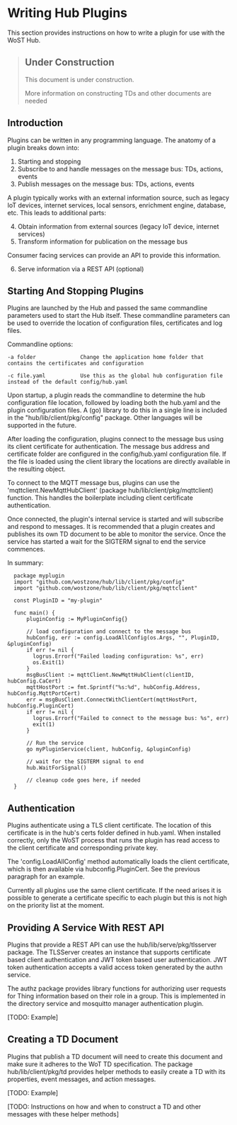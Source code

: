 # Writing Hub Plugins

This section provides instructions on how to write a plugin for use with the WoST Hub. 


> ## Under Construction
> This document is under construction.
> 
> More information on constructing TDs and other documents are needed


## Introduction

Plugins can be written in any programming language. The anatomy of a plugin breaks down into:
1. Starting and stopping  
2. Subscribe to and handle messages on the message bus: TDs, actions, events
3. Publish messages on the message bus: TDs, actions, events

A plugin typically works with an external information source, such as legacy IoT devices, internet services, local sensors, enrichment engine, database, etc. This leads to additional parts:

4. Obtain information from external sources (legacy IoT device, internet services)
5. Transform information for publication on the message bus

Consumer facing services can provide an API to provide this information.

6. Serve information via a REST API (optional)


## Starting And Stopping Plugins

Plugins are launched by the Hub and passed the same commandline parameters used to start the Hub itself. These commandline parameters can be used to override the location of configuration files, certificates and log files.

Commandline options:
```
-a folder              Change the application home folder that contains the certificates and configuration

-c file.yaml           Use this as the global hub configuration file instead of the default config/hub.yaml
```

Upon startup, a plugin reads the commandline to determine the hub configuration file location, followed by loading both the hub.yaml and the plugin configuration files. A (go) library to do this in a single line is included in the "hub/lib/client/pkg/config" package. Other languages will be supported in the future.

After loading the configuration, plugins connect to the message bus using its client certificate for authentication. The message bus address and certificate folder are configured in the config/hub.yaml configuration file. If the file is loaded using the client library the locations are directly available in the resulting object.

To connect to the MQTT message bus, plugins can use the 'mqttclient.NewMqttHubClient' (package hub/lib/client/pkg/mqttclient) function. This handles the boilerplate including client certificate authentication. 

Once connected, the plugin's internal service is started and will subscribe and respond to messages. It is recommended that a plugin creates and publishes its own TD document to be able to monitor the service. Once the service has started a wait for the SIGTERM signal to end the service commences.

In summary:

```golang
  package myplugin
  import "github.com/wostzone/hub/lib/client/pkg/config"
  import "github.com/wostzone/hub/lib/client/pkg/mqttclient"

  const PluginID = "my-plugin"
  
  func main() {
	  pluginConfig := MyPluginConfig{}

	  // load configuration and connect to the message bus
	  hubConfig, err := config.LoadAllConfig(os.Args, "", PluginID, &pluginConfig)
	  if err != nil {
	    logrus.Errorf("Failed loading configuration: %s", err)
		os.Exit(1)
	  }
	  msgBusClient := mqttClient.NewMqttHubClient(clientID, hubConfig.CaCert)
	  mqttHostPort := fmt.Sprintf("%s:%d", hubConfig.Address, hubConfig.MqttPortCert)
	  err = msgBusClient.ConnectWithClientCert(mqttHostPort, hubConfig.PluginCert)
	  if err != nil {
		logrus.Errorf("Failed to connect to the message bus: %s", err)
		exit(1)
	  }

	  // Run the service
	  go myPluginService(client, hubConfig, &pluginConfig)

	  // wait for the SIGTERM signal to end
	  hub.WaitForSignal()

	  // cleanup code goes here, if needed
  }
```

## Authentication

Plugins authenticate using a TLS client certificate. The location of this certificate is in the hub's certs folder defined in hub.yaml. When installed correctly, only the WoST process that runs the plugin has read access to the client certificate and corresponding private key.  

The 'config.LoadAllConfig' method automatically loads the client certificate, which is then available via hubconfig.PluginCert. See the previous paragraph for an example.

Currently all plugins use the same client certificate. If the need arises it is possible to generate a certificate specific to each plugin but this is not high on the priority list at the moment.

## Providing A Service With REST API  

Plugins that provide a REST API can use the hub/lib/serve/pkg/tlsserver package. The TLSServer creates an instance that supports certificate based client authentication and JWT token based user authentication. JWT token authentication accepts a valid access token generated by the authn service.  

The authz package provides library functions for authorizing user requests for Thing information based on their role in a group. This is implemented in the directory service and mosquitto manager authentication plugin.

[TODO: Example]


## Creating a TD Document

Plugins that publish a TD document will need to create this document and make sure it adheres to the WoT TD specification. The package hub/lib/client/pkg/td provides helper methods to easily create a TD with its properties, event messages, and action messages. 

[TODO: Example]

[TODO: Instructions on how and when to construct a TD and other messages with these helper methods]

